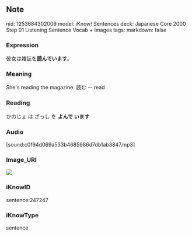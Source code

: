 ## Note
nid: 1253684302009
model: iKnow! Sentences
deck: Japanese Core 2000 Step 01 Listening Sentence Vocab + Images
tags: 
markdown: false

### Expression
<!DOCTYPE html>
<title></title>
彼女は雑誌を<b>読んでいます</b>。



### Meaning
She's reading the magazine.
読む -- read

### Reading
<!DOCTYPE html>
<title></title>
かのじょ は ざっし を <b>よんで います</b>



### Audio
[sound:c0f94d069a533b4685986d7db1ab3847.mp3]

### Image_URI
<!DOCTYPE html>
<title></title>
<img src="7bbde63bebf8abc3114faf59c9cd26ec.jpg">



### iKnowID
sentence:247247

### iKnowType
sentence
